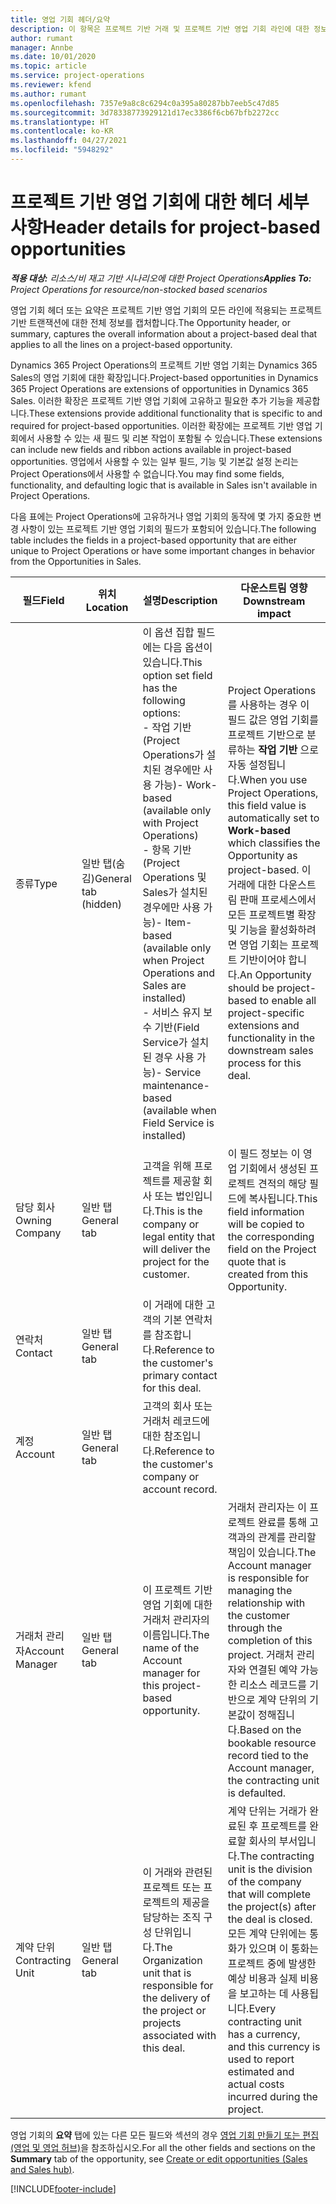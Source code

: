 ```yaml
---
title: 영업 기회 헤더/요약
description: 이 항목은 프로젝트 기반 거래 및 프로젝트 기반 영업 기회 라인에 대한 정보를 제공합니다.
author: rumant
manager: Annbe
ms.date: 10/01/2020
ms.topic: article
ms.service: project-operations
ms.reviewer: kfend
ms.author: rumant
ms.openlocfilehash: 7357e9a8c8c6294c0a395a80287bb7eeb5c47d85
ms.sourcegitcommit: 3d78338773929121d17ec3386f6cb67bfb2272cc
ms.translationtype: HT
ms.contentlocale: ko-KR
ms.lasthandoff: 04/27/2021
ms.locfileid: "5948292"
---
```

# <a name="header-details-for-project-based-opportunities"></a><span data-ttu-id="954b2-103">프로젝트 기반 영업 기회에 대한 헤더 세부 사항</span><span class="sxs-lookup"><span data-stu-id="954b2-103">Header details for project-based opportunities</span></span>

<span data-ttu-id="954b2-104">_**적용 대상:** 리소스/비 재고 기반 시나리오에 대한 Project Operations_</span><span class="sxs-lookup"><span data-stu-id="954b2-104">_**Applies To:** Project Operations for resource/non-stocked based scenarios_</span></span>


<span data-ttu-id="954b2-105">영업 기회 헤더 또는 요약은 프로젝트 기반 영업 기회의 모든 라인에 적용되는 프로젝트 기반 트랜잭션에 대한 전체 정보를 캡처합니다.</span><span class="sxs-lookup"><span data-stu-id="954b2-105">The Opportunity header, or summary, captures the overall information about a project-based deal that applies to all the lines on a project-based opportunity.</span></span>

<span data-ttu-id="954b2-106">Dynamics 365 Project Operations의 프로젝트 기반 영업 기회는 Dynamics 365 Sales의 영업 기회에 대한 확장입니다.</span><span class="sxs-lookup"><span data-stu-id="954b2-106">Project-based opportunities in Dynamics 365 Project Operations are extensions of opportunities in Dynamics 365 Sales.</span></span> <span data-ttu-id="954b2-107">이러한 확장은 프로젝트 기반 영업 기회에 고유하고 필요한 추가 기능을 제공합니다.</span><span class="sxs-lookup"><span data-stu-id="954b2-107">These extensions provide additional functionality that is specific to and required for project-based opportunities.</span></span> <span data-ttu-id="954b2-108">이러한 확장에는 프로젝트 기반 영업 기회에서 사용할 수 있는 새 필드 및 리본 작업이 포함될 수 있습니다.</span><span class="sxs-lookup"><span data-stu-id="954b2-108">These extensions can include new fields and ribbon actions available in project-based opportunities.</span></span> <span data-ttu-id="954b2-109">영업에서 사용할 수 있는 일부 필드, 기능 및 기본값 설정 논리는 Project Operations에서 사용할 수 없습니다.</span><span class="sxs-lookup"><span data-stu-id="954b2-109">You may find some fields, functionality, and defaulting logic that is available in Sales isn't available in Project Operations.</span></span>

<span data-ttu-id="954b2-110">다음 표에는 Project Operations에 고유하거나 영업 기회의 동작에 몇 가지 중요한 변경 사항이 있는 프로젝트 기반 영업 기회의 필드가 포함되어 있습니다.</span><span class="sxs-lookup"><span data-stu-id="954b2-110">The following table includes the fields in a project-based opportunity that are either unique to Project Operations or have some important changes in behavior from the Opportunities in Sales.</span></span>

| <span data-ttu-id="954b2-111">**필드**</span><span class="sxs-lookup"><span data-stu-id="954b2-111">**Field**</span></span> | <span data-ttu-id="954b2-112">**위치**</span><span class="sxs-lookup"><span data-stu-id="954b2-112">**Location**</span></span> | <span data-ttu-id="954b2-113">**설명**</span><span class="sxs-lookup"><span data-stu-id="954b2-113">**Description**</span></span> | <span data-ttu-id="954b2-114">**다운스트림 영향**</span><span class="sxs-lookup"><span data-stu-id="954b2-114">**Downstream impact**</span></span> |
| --- | --- | --- | --- |
| <span data-ttu-id="954b2-115">종류</span><span class="sxs-lookup"><span data-stu-id="954b2-115">Type</span></span> | <span data-ttu-id="954b2-116">일반 탭(숨김)</span><span class="sxs-lookup"><span data-stu-id="954b2-116">General tab (hidden)</span></span> | <span data-ttu-id="954b2-117">이 옵션 집합 필드에는 다음 옵션이 있습니다.</span><span class="sxs-lookup"><span data-stu-id="954b2-117">This option set field has the following options:</span></span></br><span data-ttu-id="954b2-118">- 작업 기반(Project Operations가 설치된 경우에만 사용 가능)</span><span class="sxs-lookup"><span data-stu-id="954b2-118">- Work-based (available only with Project Operations)</span></span></br><span data-ttu-id="954b2-119">- 항목 기반(Project Operations 및 Sales가 설치된 경우에만 사용 가능)</span><span class="sxs-lookup"><span data-stu-id="954b2-119">- Item-based (available only when Project Operations and Sales are installed)</span></span></br><span data-ttu-id="954b2-120">- 서비스 유지 보수 기반(Field Service가 설치된 경우 사용 가능)</span><span class="sxs-lookup"><span data-stu-id="954b2-120">- Service maintenance-based (available when Field Service is installed)</span></span> | <span data-ttu-id="954b2-121">Project Operations를 사용하는 경우 이 필드 값은 영업 기회를 프로젝트 기반으로 분류하는 **작업 기반** 으로 자동 설정됩니다.</span><span class="sxs-lookup"><span data-stu-id="954b2-121">When you use Project Operations, this field value is automatically set to **Work-based** which classifies the Opportunity as project-based.</span></span> <span data-ttu-id="954b2-122">이 거래에 대한 다운스트림 판매 프로세스에서 모든 프로젝트별 확장 및 기능을 활성화하려면 영업 기회는 프로젝트 기반이어야 합니다.</span><span class="sxs-lookup"><span data-stu-id="954b2-122">An Opportunity should be project-based to enable all project-specific extensions and functionality in the downstream sales process for this deal.</span></span> |
| <span data-ttu-id="954b2-123">담당 회사</span><span class="sxs-lookup"><span data-stu-id="954b2-123">Owning Company</span></span> | <span data-ttu-id="954b2-124">일반 탭</span><span class="sxs-lookup"><span data-stu-id="954b2-124">General tab</span></span> | <span data-ttu-id="954b2-125">고객을 위해 프로젝트를 제공할 회사 또는 법인입니다.</span><span class="sxs-lookup"><span data-stu-id="954b2-125">This is the company or legal entity that will deliver the project for the customer.</span></span> | <span data-ttu-id="954b2-126">이 필드 정보는 이 영업 기회에서 생성된 프로젝트 견적의 해당 필드에 복사됩니다.</span><span class="sxs-lookup"><span data-stu-id="954b2-126">This field information will be copied to the corresponding field on the Project quote that is created from this Opportunity.</span></span> |
| <span data-ttu-id="954b2-127">연락처</span><span class="sxs-lookup"><span data-stu-id="954b2-127">Contact</span></span> | <span data-ttu-id="954b2-128">일반 탭</span><span class="sxs-lookup"><span data-stu-id="954b2-128">General tab</span></span> | <span data-ttu-id="954b2-129">이 거래에 대한 고객의 기본 연락처를 참조합니다.</span><span class="sxs-lookup"><span data-stu-id="954b2-129">Reference to the customer's primary contact for this deal.</span></span> | |
| <span data-ttu-id="954b2-130">계정</span><span class="sxs-lookup"><span data-stu-id="954b2-130">Account</span></span> | <span data-ttu-id="954b2-131">일반 탭</span><span class="sxs-lookup"><span data-stu-id="954b2-131">General tab</span></span> | <span data-ttu-id="954b2-132">고객의 회사 또는 거래처 레코드에 대한 참조입니다.</span><span class="sxs-lookup"><span data-stu-id="954b2-132">Reference to the customer's company or account record.</span></span> | |
| <span data-ttu-id="954b2-133">거래처 관리자</span><span class="sxs-lookup"><span data-stu-id="954b2-133">Account Manager</span></span> | <span data-ttu-id="954b2-134">일반 탭</span><span class="sxs-lookup"><span data-stu-id="954b2-134">General tab</span></span> | <span data-ttu-id="954b2-135">이 프로젝트 기반 영업 기회에 대한 거래처 관리자의 이름입니다.</span><span class="sxs-lookup"><span data-stu-id="954b2-135">The name of the Account manager for this project-based opportunity.</span></span> | <span data-ttu-id="954b2-136">거래처 관리자는 이 프로젝트 완료를 통해 고객과의 관계를 관리할 책임이 있습니다.</span><span class="sxs-lookup"><span data-stu-id="954b2-136">The Account manager is responsible for managing the relationship with the customer through the completion of this project.</span></span> <span data-ttu-id="954b2-137">거래처 관리자와 연결된 예약 가능한 리소스 레코드를 기반으로 계약 단위의 기본값이 정해집니다.</span><span class="sxs-lookup"><span data-stu-id="954b2-137">Based on the bookable resource record tied to the Account manager, the contracting unit is defaulted.</span></span> |
| <span data-ttu-id="954b2-138">계약 단위</span><span class="sxs-lookup"><span data-stu-id="954b2-138">Contracting Unit</span></span> | <span data-ttu-id="954b2-139">일반 탭</span><span class="sxs-lookup"><span data-stu-id="954b2-139">General tab</span></span> | <span data-ttu-id="954b2-140">이 거래와 관련된 프로젝트 또는 프로젝트의 제공을 담당하는 조직 구성 단위입니다.</span><span class="sxs-lookup"><span data-stu-id="954b2-140">The Organization unit that is responsible for the delivery of the project or projects associated with this deal.</span></span> | <span data-ttu-id="954b2-141">계약 단위는 거래가 완료된 후 프로젝트를 완료할 회사의 부서입니다.</span><span class="sxs-lookup"><span data-stu-id="954b2-141">The contracting unit is the division of the company that will complete the project(s) after the deal is closed.</span></span> <span data-ttu-id="954b2-142">모든 계약 단위에는 통화가 있으며 이 통화는 프로젝트 중에 발생한 예상 비용과 실제 비용을 보고하는 데 사용됩니다.</span><span class="sxs-lookup"><span data-stu-id="954b2-142">Every contracting unit has a currency, and this currency is used to report estimated and actual costs incurred during the project.</span></span> |

<span data-ttu-id="954b2-143">영업 기회의 **요약** 탭에 있는 다른 모든 필드와 섹션의 경우 [영업 기회 만들기 또는 편집(영업 및 영업 허브)](/dynamics365/sales-enterprise/create-edit-opportunity-sales)을 참조하십시오.</span><span class="sxs-lookup"><span data-stu-id="954b2-143">For all the other fields and sections on the **Summary** tab of the opportunity, see [Create or edit opportunities (Sales and Sales hub)](/dynamics365/sales-enterprise/create-edit-opportunity-sales).</span></span>


[!INCLUDE[footer-include](../includes/footer-banner.md)]

